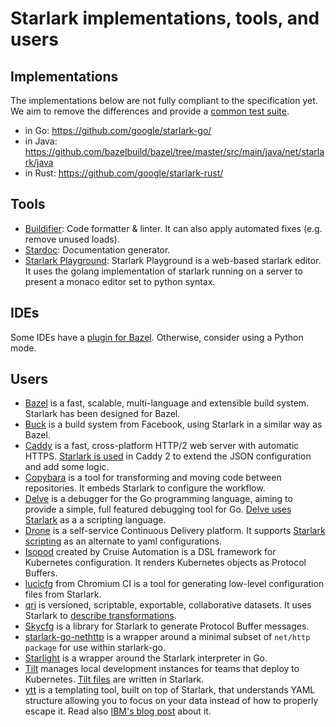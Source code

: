 # Starlark implementations, tools, and users

## Implementations

The implementations below are not fully compliant to the specification yet. We
aim to remove the differences and provide a
[common test suite](https://github.com/bazelbuild/starlark/tree/master/test_suite).

*   in Go: https://github.com/google/starlark-go/
*   in Java:
    https://github.com/bazelbuild/bazel/tree/master/src/main/java/net/starlark/java
*   in Rust: https://github.com/google/starlark-rust/

## Tools

* [Buildifier](https://github.com/bazelbuild/buildtools): Code formatter &
  linter. It can also apply automated fixes (e.g. remove unused loads).
* [Stardoc](https://skydoc.bazel.build/): Documentation generator.
* [Starlark Playground](https://github.com/qri-io/starpg): Starlark Playground
  is a web-based starlark editor. It uses the golang implementation of starlark
  running on a server to present a monaco editor set to python syntax.

## IDEs

Some IDEs have a [plugin for Bazel](https://docs.bazel.build/versions/master/ide.html).
Otherwise, consider using a Python mode.

## Users

*  [Bazel](https://github.com/bazelbuild/bazel) is a fast, scalable,
   multi-language and extensible build system. Starlark has been designed for
   Bazel.
*  [Buck](https://buckbuild.com/) is a build system from Facebook, using
   Starlark in a similar way as Bazel.
*  [Caddy](https://caddyserver.com/) is a fast, cross-platform HTTP/2 web
   server with automatic HTTPS.
   [Starlark is used](https://github.com/caddyserver/caddy/tree/v2#json-is-declarative-what-if-i-need-more-programmability-ie-imperative-syntax)
   in Caddy 2 to extend the JSON configuration and add some logic.
*  [Copybara](https://github.com/google/copybara) is a tool for transforming and
   moving code between repositories. It embeds Starlark to configure the workflow.
*  [Delve](https://github.com/go-delve/delve) is a debugger for the Go
   programming language, aiming to provide a simple, full featured debugging
   tool for Go. [Delve uses Starlark](https://github.com/go-delve/delve/blob/master/Documentation/cli/starlark.md)
   as a a scripting language.
*  [Drone](https://drone.io) is a self-service Continuous Delivery platform. It
   supports [Starlark scripting](https://docs.drone.io/starlark/overview/) as an
   alternate to yaml configurations.
*  [Isopod](https://github.com/cruise-automation/isopod) created by Cruise
   Automation is a DSL framework for Kubernetes configuration. It renders
   Kubernetes objects as Protocol Buffers.
*  [lucicfg](https://chromium.googlesource.com/infra/luci/luci-go/+/refs/heads/master/lucicfg/doc/README.md)
   from Chromium CI is a tool for generating low-level configuration files from Starlark.
*  [qri](http://qri.io/) is versioned, scriptable, exportable,
   collaborative datasets. It uses Starlark to [describe transformations](https://qri.io/docs/reference/starlark_syntax/).
*  [Skycfg](https://github.com/stripe/skycfg) is a library for Starlark to
   generate Protocol Buffer messages.
*  [starlark-go-nethttp](https://github.com/pcj/starlark-go-nethttp) is a wrapper
   around a minimal subset of `net/http package` for use within starlark-go.
*  [Starlight](https://github.com/starlight-go/starlight) is a wrapper around the
   Starlark interpreter in Go.
*  [Tilt](https://tilt.dev/) manages local development instances for teams that
   deploy to Kubernetes. [Tilt files](https://docs.tilt.dev/tiltfile_concepts.html)
   are written in Starlark.
*  [ytt](https://get-ytt.io/) is a templating tool, built on top of Starlark,
   that understands YAML structure allowing you to focus on your data instead of
   how to properly escape it. Read also [IBM's blog post](
   https://developer.ibm.com/blogs/yaml-templating-tool-to-simplify-complex-configuration-management/)
   about it.
